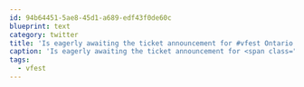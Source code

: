 ```yaml
---
id: 94b64451-5ae8-45d1-a689-edf43f0de60c
blueprint: text
category: twitter
title: 'Is eagerly awaiting the ticket announcement for #vfest Ontario.'
caption: 'Is eagerly awaiting the ticket announcement for <span class="hashtag hashtag_local">#<a href="http://tweettemp.darylchymko.ca/?tag=vfest">vfest</a> Ontario.'
tags:
  - vfest
---
```

